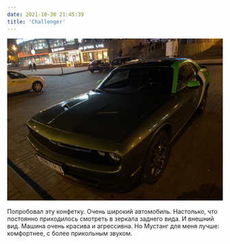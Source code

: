 ```yaml
---
date: 2021-10-30 21:45:39
title: 'Challenger'
---
```


![Обёртка.](IMG_2526.jpg)

Попробовал эту конфетку. Очень широкий автомобиль. Настолько, что постоянно приходилось смотреть в
зеркала заднего вида. И внешний вид. Машина очень красива и агрессивна. Но Мустанг для меня лучше:
комфортнее, с более прикольным звуком.
